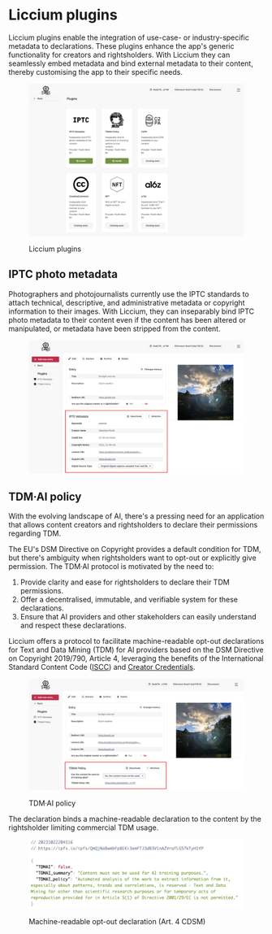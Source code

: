 # Liccium plugins

Liccium plugins enable the integration of use-case- or industry-specific metadata to declarations. These plugins enhance the app's generic functionality for creators and rightsholders. With Liccium they can seamlessly embed metadata and bind external metadata to their content, thereby customising the app to their specific needs.

<figure><img src="../.gitbook/assets/Plugins@2x.png" alt="" width="563"><figcaption><p>Liccium plugins</p></figcaption></figure>

## IPTC photo metadata

Photographers and photojournalists currently use the IPTC standards to attach technical, descriptive, and administrative metadata or copyright information to their images. With Liccium, they can inseparably bind IPTC photo metadata to their content even if the content has been altered or manipulated, or metadata have been stripped from the content.

<figure><img src="../.gitbook/assets/IPTC@2x.png" alt="" width="563"><figcaption></figcaption></figure>

## TDM·AI policy

With the evolving landscape of AI, there's a pressing need for an application that allows content creators and rightsholders to declare their permissions regarding TDM.&#x20;

The EU's DSM Directive on Copyright provides a default condition for TDM, but there's ambiguity when rightsholders want to opt-out or explicitly give permission. The TDM·AI protocol is motivated by the need to:

1. Provide clarity and ease for rightsholders to declare their TDM permissions.
2. Offer a decentralised, immutable, and verifiable system for these declarations.
3. Ensure that AI providers and other stakeholders can easily understand and respect these declarations.

Liccium offers a protocol to facilitate machine-readable opt-out declarations for Text and Data Mining (TDM) for AI providers based on the DSM Directive on Copyright 2019/790, Article 4, leveraging the benefits of the International Standard Content Code ([ISCC](https://iscc.codes)) and [Creator Credentials](https://docs.creatorcredentials.com/).

<figure><img src="../.gitbook/assets/TDMAI@2x.png" alt="" width="563"><figcaption><p>TDM·AI policy</p></figcaption></figure>

The declaration binds a machine-readable declaration to the content by the rightsholder limiting commercial TDM usage.

<figure><img src="../.gitbook/assets/TDMAI false@2x.png" alt="" width="563"><figcaption><p>Machine-readable opt-out declaration (Art. 4 CDSM)</p></figcaption></figure>
